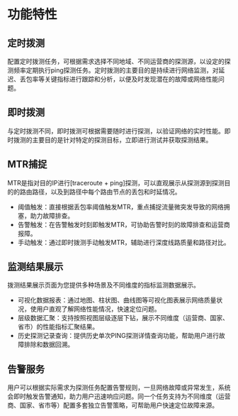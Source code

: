 # 功能特性

## 定时拨测

配置定时拨测任务，可根据需求选择不同地域、不同运营商的探测源，以设定的探测频率定期执行ping探测任务。定时拨测的主要目的是持续进行网络监测，对延迟、丢包率等关键指标进行跟踪和分析，以便及时发现潜在的故障或网络性能问题。

## 即时拨测

与定时拨测不同，即时拨测可根据需要随时进行探测，以验证网络的实时性能。即时拨测的主要目的是针对特定的探测目标，立即进行测试并获取探测结果。

## MTR捕捉

MTR是指对目的IP进行[traceroute + ping]探测，可以直观展示从探测源到探测目的的路由路径，以及到路径中每个路由节点的丢包和时延情况。

- 阈值触发：直接根据丢包率阈值触发MTR，重点捕捉流量微突发导致的网络拥塞，助力故障排查。
- 告警触发：在告警触发时刻即触发MTR，可协助告警时刻的故障排查和运营商报障。
- 手动触发：通过即时拨测手动触发MTR，辅助进行深度线路质量和路径对比。

## 监测结果展示

拨测结果展示页面为您提供多种场景及不同维度的指标监测数据展示。

- 可视化数据报表：通过地图、柱状图、曲线图等可视化图表展示网络质量状况，使用户直观了解网络性能情况，快速定位问题。
- 层级数据汇聚：支持按照视图层级逐层下钻，展示不同维度（运营商、国家、省市）的性能指标汇聚结果。
- 历史探测记录查询：提供历史单次PING探测详情查询功能，帮助用户进行故障排除和数据回溯。

## 告警服务

用户可以根据实际需求为探测任务配置告警规则，一旦网络故障或异常发生，系统会即时触发告警通知，助力用户迅速响应问题。同一个任务支持为不同维度（运营商、国家、省市等）配置多套独立告警策略，可帮助用户快速定位故障来源。



